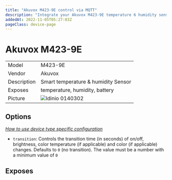 ```yaml
---
title: "Akuvox M423-9E control via MQTT"
description: "Integrate your Akuvox M423-9E temperature 6 humidity sensor via Zigbee2MQTT with whatever smart home infrastructure you are using without the vendor's bridge or gateway."
addedAt: 2022-11-05T05:27:03Z
pageClass: device-page
---
```


<!-- !!!! -->
<!-- ATTENTION: This file is auto-generated through docgen! -->
<!-- You can only edit the "Notes"-Section between the two comment lines "Notes BEGIN" and "Notes END". -->
<!-- Do not use h1 or h2 heading within "## Notes"-Section. -->
<!-- !!!! -->

# Akuvox M423-9E

|     |     |
|-----|-----|
| Model | M423-9E  |
| Vendor  | Akuvox  |
| Description | Smart temperature & humidity Sensor |
| Exposes | temperature, humidity, battery |
| Picture | ![Idinio 0140302](https://www.zigbee2mqtt.io/images/devices/M423-9E.jpg) |


<!-- Notes BEGIN: You can edit here. Add "## Notes" headline if not already present. -->


<!-- Notes END: Do not edit below this line -->


## Options
*[How to use device type specific configuration](../guide/configuration/devices-groups.md#specific-device-options)*

* `transition`: Controls the transition time (in seconds) of on/off, brightness, color temperature (if applicable) and color (if applicable) changes. Defaults to `0` (no transition). The value must be a number with a minimum value of `0`


## Exposes


